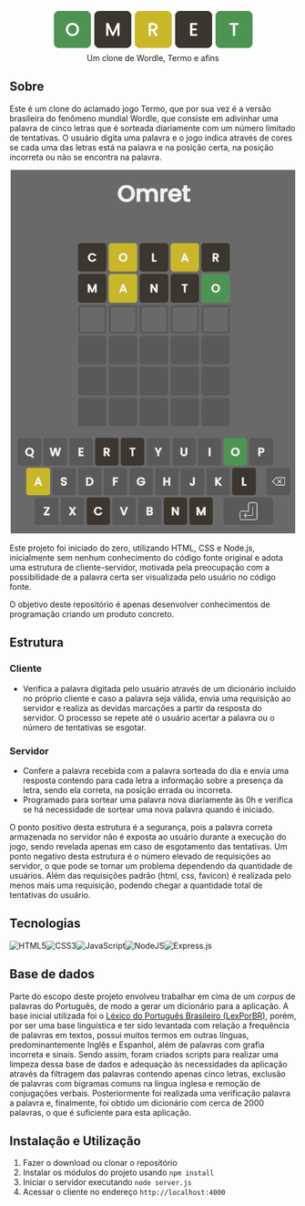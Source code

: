 <div align="center">
<img src="./.github/omret.png" alt="Omret"><br>
Um clone de Wordle, Termo e afins
</div>


## Sobre

Este é um clone do aclamado jogo Termo, que por sua vez é a versão brasileira do fenômeno mundial Wordle, que consiste em adivinhar uma palavra de cinco letras que é sorteada diariamente com um número limitado de tentativas. O usuário digita uma palavra e o jogo indica através de cores se cada uma das letras está na palavra e na posição certa, na posição incorreta ou não se encontra na palavra.

<div align="center"><img src="./.github/01.png" alt="exemplo de tela do jogo" width="500px"></img></div>

Este projeto foi iniciado do zero, utilizando HTML, CSS e Node.js, inicialmente sem nenhum conhecimento do código fonte original e adota uma estrutura de cliente-servidor, motivada pela preocupação com a possibilidade de a palavra certa ser visualizada pelo usuário no código fonte.

O objetivo deste repositório é apenas desenvolver conhecimentos de programação criando um produto concreto.

## Estrutura

### Cliente
- Verifica a palavra digitada pelo usuário através de um dicionário incluído no próprio cliente e caso a palavra seja válida, envia uma requisição ao servidor e realiza as devidas marcações a partir da resposta do servidor. O processo se repete até o usuário acertar a palavra ou o número de tentativas se esgotar.

### Servidor 
- Confere a palavra recebida com a palavra sorteada do dia e envia uma resposta contendo para cada letra a informação sobre a presença da letra, sendo ela correta, na posição errada ou incorreta.
- Programado para sortear uma palavra nova diariamente às 0h e verifica se há necessidade de sortear uma nova palavra quando é iniciado.

O ponto positivo desta estrutura é a segurança, pois a palavra correta armazenada no servidor não é exposta ao usuário durante a execução do jogo, sendo revelada apenas em caso de esgotamento das tentativas.
Um ponto negativo desta estrutura é o número elevado de requisições ao servidor, o que pode se tornar um problema dependendo da quantidade de usuários. Além das requisições padrão (html, css, favicon) é realizada pelo menos mais uma requisição, podendo chegar a quantidade total de tentativas do usuário.

## Tecnologias
![HTML5](https://img.shields.io/badge/html5-%23E34F26.svg?style=for-the-badge&logo=html5&logoColor=white)![CSS3](https://img.shields.io/badge/css3-%231572B6.svg?style=for-the-badge&logo=css3&logoColor=white)![JavaScript](https://img.shields.io/badge/javascript-%23323330.svg?style=for-the-badge&logo=javascript&logoColor=%23F7DF1E)![NodeJS](https://img.shields.io/badge/node.js-6DA55F?style=for-the-badge&logo=node.js&logoColor=white)![Express.js](https://img.shields.io/badge/express.js-%23404d59.svg?style=for-the-badge&logo=express&logoColor=%2361DAFB)

## Base de dados
Parte do escopo deste projeto envolveu trabalhar em cima de um _corpus_ de palavras do Português, de modo a gerar um dicionário para a aplicação. A base inicial utilizada foi o [Léxico do Português Brasileiro (LexPorBR)](http://www.lexicodoportugues.com/), porém, por ser uma base linguística e ter sido levantada com relação a frequência de palavras em textos, possui muitos termos em outras línguas, predominantemente Inglês e Espanhol, além de palavras com grafia incorreta e sinais. Sendo assim, foram criados scripts para realizar uma limpeza dessa base de dados e adequação às necessidades da aplicação através da filtragem das palavras contendo apenas cinco letras, exclusão de palavras com bigramas comuns na língua inglesa e remoção de conjugações verbais. Posteriormente foi realizada uma verificação palavra a palavra e, finalmente, foi obtido um dicionário com cerca de 2000 palavras, o que é suficiente para esta aplicação.

## Instalação e Utilização
1. Fazer o download ou clonar o repositório
2. Instalar os módulos do projeto usando <code>npm install</code>
3. Iniciar o servidor executando <code>node server.js</code>
4. Acessar o cliente no endereço <code>http://localhost:4000</code>
